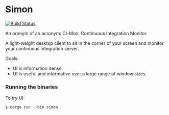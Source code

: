 # Simon

[![Build Status](https://travis-ci.org/scolej/simon.svg?branch=master)](https://travis-ci.org/scolej/simon)

An oronym of an acronym: CI-Mon: Continuous Integration Monitor.

A light-weight desktop client to sit in the corner of your screen and
monitor your continuous integration server.

Goals:

- UI is information dense.
- UI is useful and informative over a large range of window sizes.

### Running the binaries

To try UI:

```shell
$ cargo run --bin simon
```
